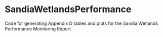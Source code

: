 # SandiaWetlandsPerformance
Code for generating Appendix D tables and plots for the Sandia Wetlands Performance Monitoring Report
